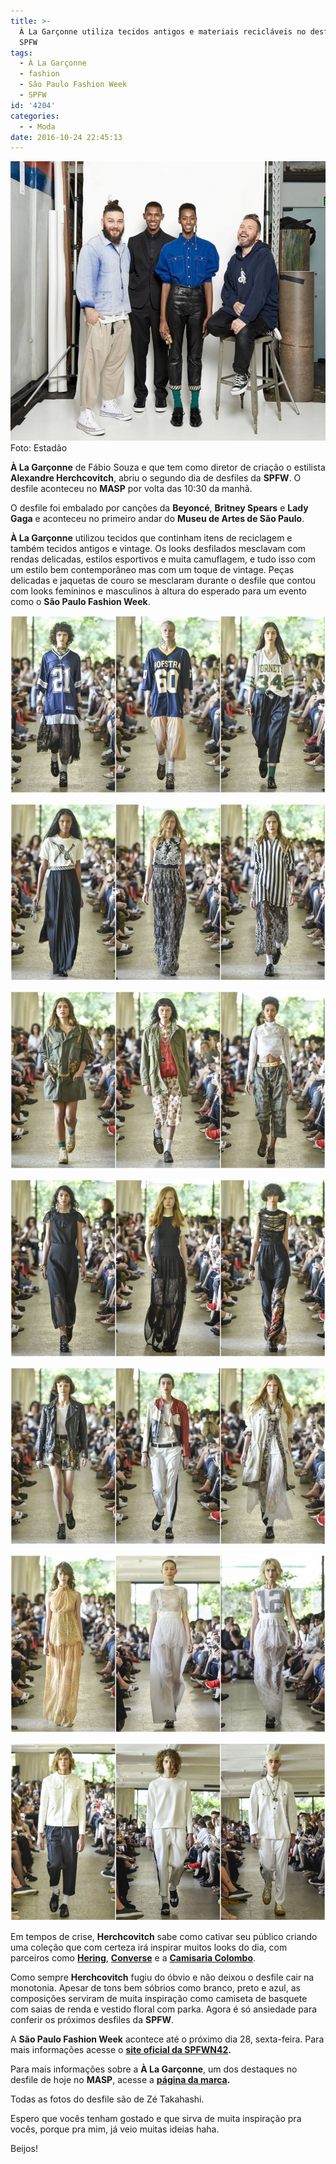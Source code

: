 ```yaml
---
title: >-
  À La Garçonne utiliza tecidos antigos e materiais recicláveis no desfile da
  SPFW
tags:
  - À La Garçonne
  - fashion
  - São Paulo Fashion Week
  - SPFW
id: '4204'
categories:
  - - Moda
date: 2016-10-24 22:45:13
---
```


![Foto de Zé Takahashi para o Estadão](/images/2016/10/Desfile-À-La-Garçonne-spfw.jpg) Foto: Estadão

**À La Garçonne** de Fábio Souza e que tem como diretor de criação o estilista **Alexandre Herchcovitch**, abriu o segundo dia de desfiles da **SPFW**. O desfile aconteceu no **MASP** por volta das 10:30 da manhã.

O desfile foi embalado por canções da **Beyoncé**, **Britney Spears** e **Lady Gaga** e aconteceu no primeiro andar do **Museu de Artes de São Paulo**.

**À La Garçonne** utilizou tecidos que continham itens de reciclagem e também tecidos antigos e vintage. Os looks desfilados mesclavam com rendas delicadas, estilos esportivos e muita camuflagem, e tudo isso com um estilo bem contemporâneo mas com um toque de vintage. Peças delicadas e jaquetas de couro se mesclaram durante o desfile que contou com looks femininos e masculinos à altura do esperado para um evento como o **São Paulo Fashion Week**.

![São Paulo Fashion Week 2016 - desfile - À La Garçonne](/images/2016/10/à-la-garçonne-spfw-2016.jpg)

![Desfile À La Garçonne - spfw 2016](/images/2016/10/à-la-garçonne-são-paulo-fashion-week-2016.jpg)

![à la garçonne - São Paulo Fashion Week](/images/2016/10/são-paulo-fashion-week-à-la-garçonne.jpg)

![SPFW - à la garçonne - 2016](/images/2016/10/à-la-garçone-são-paulo-fashion-week.jpg)

![desfile à la garçonne - são paulo fashion week](/images/2016/10/spfw-à-la-garçonne.jpg)

![SPFW 2016 - À LA GARÇONNE](/images/2016/10/desfile-à-la-garçonne-são-paulo-fashion-week-2016.jpg)

![À La Garçonne - São Paulo Fashion Week - 2016](/images/2016/10/spfw2016-à-la-garçonne.jpg)

Em tempos de crise, **Herchcovitch** sabe como cativar seu público criando uma coleção que com certeza irá inspirar muitos looks do dia, com parceiros como [**Hering**](http://www.hering.com.br/store/), [**Converse**](http://converse.com.br/) e a [**Camisaria Colombo**](http://www.camisariacolombo.com.br/).

Como sempre **Herchcovitch** fugiu do óbvio e não deixou o desfile cair na monotonia. Apesar de tons bem sóbrios como branco, preto e azul, as composições serviram de muita inspiração como camiseta de basquete com saias de renda e vestido floral com parka. Agora é só ansiedade para conferir os próximos desfiles da **SPFW**.

A **São Paulo Fashion Week** acontece até o próximo dia 28, sexta-feira. Para mais informações acesse o **[site oficial da SPFWN42](http://ffw.uol.com.br/spfw/n42/).**

Para mais informações sobre a **À La Garçonne**, um dos destaques no desfile de hoje no **MASP**, acesse a **[página da marca](http://ffw.uol.com.br/desfiles/sao-paulo/n42/a-la-garconne/1613949/).**

Todas as fotos do desfile são de Zé Takahashi.

Espero que vocês tenham gostado e que sirva de muita inspiração pra vocês, porque pra mim, já veio muitas ideias haha.

Beijos!
